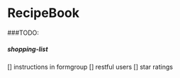 # RecipeBook

###TODO:

##### shopping-list
[] instructions in formgroup
[] restful users
[] star ratings
